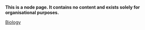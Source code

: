 **This is a node page. It contains no content and exists solely for organisational purposes.**

[Biology](/Biology)